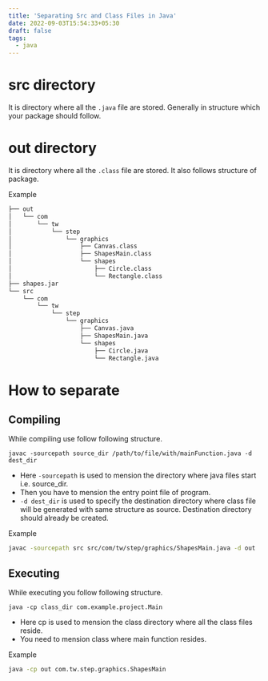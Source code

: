 ```yaml
---
title: 'Separating Src and Class Files in Java'
date: 2022-09-03T15:54:33+05:30
draft: false
tags:
  - java
---
```


# src directory

It is directory where all the `.java` file are stored. Generally in structure which your package should follow.

# out directory

It is directory where all the `.class` file are stored. It also follows structure of package.

Example

```sh
├── out
│   └── com
│       └── tw
│           └── step
│               └── graphics
│                   ├── Canvas.class
│                   ├── ShapesMain.class
│                   └── shapes
│                       ├── Circle.class
│                       └── Rectangle.class
├── shapes.jar
└── src
    └── com
        └── tw
            └── step
                └── graphics
                    ├── Canvas.java
                    ├── ShapesMain.java
                    └── shapes
                        ├── Circle.java
                        └── Rectangle.java
```

# How to separate

## Compiling

While compiling use follow following structure.

`javac -sourcepath source_dir /path/to/file/with/mainFunction.java -d dest_dir`

- Here `-sourcepath` is used to mension the directory where java files start i.e. source_dir.
- Then you have to mension the entry point file of program.
- `-d dest_dir` is used to specify the destination directory where class file will be generated with same structure as source. Destination directory should already be created.

Example

```sh
javac -sourcepath src src/com/tw/step/graphics/ShapesMain.java -d out
```

## Executing

While executing you follow following structure.

`java -cp class_dir com.example.project.Main`

- Here cp is used to mension the class directory where all the class files reside.
- You need to mension class where main function resides.

Example

```sh
java -cp out com.tw.step.graphics.ShapesMain
```
